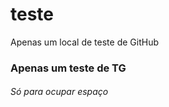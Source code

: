 # teste
Apenas um local de teste de GitHub

<h3>Apenas um teste de TG
</h3>
    <h6>Só para ocupar espaço
    </h6>
